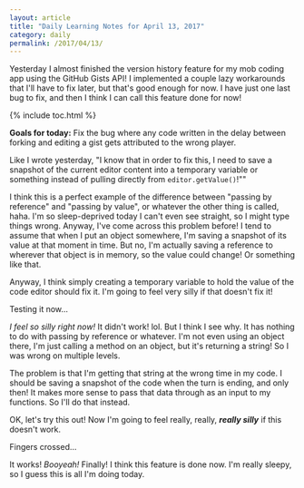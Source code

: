 ```yaml
---
layout: article
title: "Daily Learning Notes for April 13, 2017"
category: daily
permalink: /2017/04/13/
---
```


Yesterday I almost finished the version history feature for my mob coding app using the GitHub Gists API! I implemented a couple lazy workarounds that I'll have to fix later, but that's good enough for now. I have just one last bug to fix, and then I think I can call this feature done for now!

{% include toc.html %}

**Goals for today:** Fix the bug where any code written in the delay between forking and editing a gist gets attributed to the wrong player.

Like I wrote yesterday, "I know that in order to fix this, I need to save a snapshot of the current editor content into a temporary variable or something instead of pulling directly from `editor.getValue()`!""

I think this is a perfect example of the difference between "passing by reference" and "passing by value", or whatever the other thing is called, haha. I'm so sleep-deprived today I can't even see straight, so I might type things wrong. Anyway, I've come across this problem before! I tend to assume that when I put an object somewhere, I'm saving a snapshot of its value at that moment in time. But no, I'm actually saving a reference to wherever that object is in memory, so the value could change! Or something like that.

Anyway, I think simply creating a temporary variable to hold the value of the code editor should fix it. I'm going to feel very silly if that doesn't fix it!

Testing it now...

*I feel so silly right now!* It didn't work! lol. But I think I see why. It has nothing to do with passing by reference or whatever. I'm not even using an object there, I'm just calling a method on an object, but it's returning a string! So I was wrong on multiple levels.

The problem is that I'm getting that string at the wrong time in my code. I should be saving a snapshot of the code when the turn is ending, and only then! It makes more sense to pass that data through as an input to my functions. So I'll do that instead.

OK, let's try this out! Now I'm going to feel really, really, ***really silly*** if this doesn't work.

Fingers crossed...

It works! *Booyeah!* Finally! I think this feature is done now. I'm really sleepy, so I guess this is all I'm doing today.